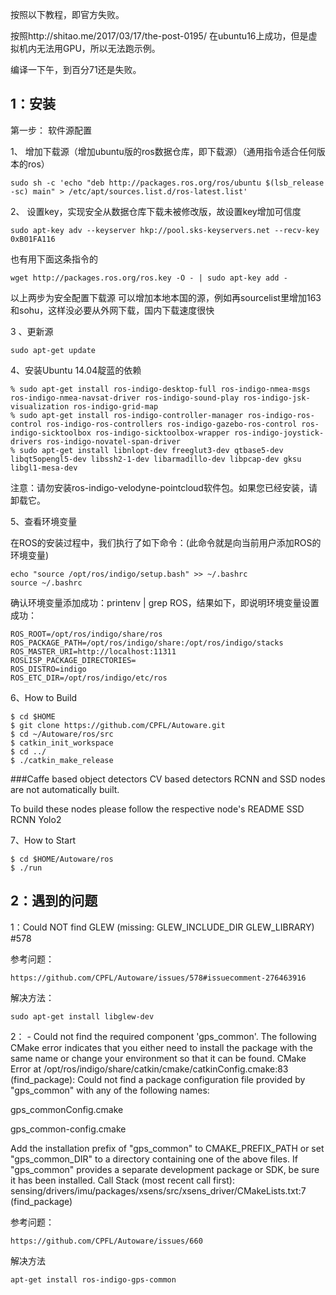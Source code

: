 按照以下教程，即官方失败。

按照http://shitao.me/2017/03/17/the-post-0195/ 在ubuntu16上成功，但是虚拟机内无法用GPU，所以无法跑示例。

编译一下午，到百分71还是失败。

## 1：安装 ##

第一步： 软件源配置

1、 增加下载源（增加ubuntu版的ros数据仓库，即下载源）（通用指令适合任何版本的ros）


	sudo sh -c 'echo "deb http://packages.ros.org/ros/ubuntu $(lsb_release -sc) main" > /etc/apt/sources.list.d/ros-latest.list'  

2、 设置key，实现安全从数据仓库下载未被修改版，故设置key增加可信度

	sudo apt-key adv --keyserver hkp://pool.sks-keyservers.net --recv-key 0xB01FA116  
也有用下面这条指令的

	wget http://packages.ros.org/ros.key -O - | sudo apt-key add -  
以上两步为安全配置下载源
可以增加本地本国的源，例如再sourcelist里增加163和sohu，这样没必要从外网下载，国内下载速度很快

3 、更新源

	sudo apt-get update  
4、安装Ubuntu 14.04靛蓝的依赖

	% sudo apt-get install ros-indigo-desktop-full ros-indigo-nmea-msgs ros-indigo-nmea-navsat-driver ros-indigo-sound-play ros-indigo-jsk-visualization ros-indigo-grid-map
	% sudo apt-get install ros-indigo-controller-manager ros-indigo-ros-control ros-indigo-ros-controllers ros-indigo-gazebo-ros-control ros-indigo-sicktoolbox ros-indigo-sicktoolbox-wrapper ros-indigo-joystick-drivers ros-indigo-novatel-span-driver
	% sudo apt-get install libnlopt-dev freeglut3-dev qtbase5-dev libqt5opengl5-dev libssh2-1-dev libarmadillo-dev libpcap-dev gksu libgl1-mesa-dev
注意：请勿安装ros-indigo-velodyne-pointcloud软件包。如果您已经安装，请卸载它。

5、查看环境变量

在ROS的安装过程中，我们执行了如下命令：(此命令就是向当前用户添加ROS的环境变量)

	echo "source /opt/ros/indigo/setup.bash" >> ~/.bashrc
	source ~/.bashrc
确认环境变量添加成功：printenv | grep ROS，结果如下，即说明环境变量设置成功：

	ROS_ROOT=/opt/ros/indigo/share/ros
	ROS_PACKAGE_PATH=/opt/ros/indigo/share:/opt/ros/indigo/stacks
	ROS_MASTER_URI=http://localhost:11311
	ROSLISP_PACKAGE_DIRECTORIES=
	ROS_DISTRO=indigo
	ROS_ETC_DIR=/opt/ros/indigo/etc/ros

6、How to Build

	$ cd $HOME
	$ git clone https://github.com/CPFL/Autoware.git
	$ cd ~/Autoware/ros/src
	$ catkin_init_workspace
	$ cd ../
	$ ./catkin_make_release
###Caffe based object detectors CV based detectors RCNN and SSD nodes are not automatically built.

To build these nodes please follow the respective node's README SSD RCNN Yolo2

7、How to Start

	$ cd $HOME/Autoware/ros
	$ ./run


## 2：遇到的问题 ##


1：Could NOT find GLEW (missing: GLEW_INCLUDE_DIR GLEW_LIBRARY) #578

参考问题：

	https://github.com/CPFL/Autoware/issues/578#issuecomment-276463916

解决方法：

	sudo apt-get install libglew-dev

2：	- Could not find the required component 'gps_common'. 	The following CMake error indicates that you either need to install the package with the same name or change your environment so that it can be found.
CMake Error at /opt/ros/indigo/share/catkin/cmake/catkinConfig.cmake:83 (find_package):
  Could not find a package configuration file provided by "gps_common" with
  any of the following names:

  gps_commonConfig.cmake

 gps_common-config.cmake

  Add the installation prefix of "gps_common" to CMAKE_PREFIX_PATH or set
  "gps_common_DIR" to a directory containing one of the above files.  If
  "gps_common" provides a separate development package or SDK, be sure it has
  been installed.
Call Stack (most recent call first):
  sensing/drivers/imu/packages/xsens/src/xsens_driver/CMakeLists.txt:7 (find_package)


参考问题：

	https://github.com/CPFL/Autoware/issues/660
 解决方法

	apt-get install ros-indigo-gps-common


